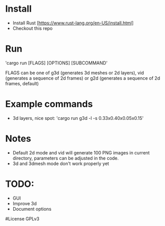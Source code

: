 # Install
* Install Rust [https://www.rust-lang.org/en-US/install.html]
* Checkout this repo

# Run
'cargo run [FLAGS] [OPTIONS] [SUBCOMMAND'

FLAGS can be one of g3d (generates 3d meshes or 2d layers), vid (generates a sequence of 2d frames) or g2d (generates a sequence of 2d frames, default)

# Example commands
* 3d layers, nice spot: 'cargo run g3d -l -s 0.33x0.40x0.05x0.15'

# Notes
* Default 2d mode and vid will generate 100 PNG images in current directory, parameters can be adjusted in the code.
* 3d and 3dmesh mode don't work properly yet

# TODO:
- GUI
- Improve 3d
- Document options

#License
GPLv3
